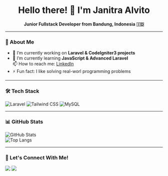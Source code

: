 <!--
**Emervi/Emervi** is a ✨ _special_ ✨ repository because its `README.md` (this file) appears on your GitHub profile.

Here are some ideas to get you started:

- 🔭 I’m currently working on ...
- 🌱 I’m currently learning ...
- 👯 I’m looking to collaborate on ...
- 🤔 I’m looking for help with ...
- 💬 Ask me about ...
- 📫 How to reach me: ...
- 😄 Pronouns: ...
- ⚡ Fun fact: ...
-->

<h1 align="center">Hello there! 👋 I'm Janitra Alvito</h1>
<p align="center">
  <b>Junior Fullstack Developer from Bandung, Indonesia 🇮🇩</b>
</p>

---

### 🚀 About Me  
- 🔭 I’m currently working on **Laravel & CodeIgniter3 projects**  
- 🌱 I’m currently learning **JavaScript & Advanced Laravel**  
📫 How to reach me: [LinkedIn](www.linkedin.com/in/janitra-alvito-zahir-a3bb1b331)<!-- | [Portfolio](https://yourportfolio.com)-->
- ⚡ Fun fact: I like solving real-worl programming problems  

---

### 🛠 Tech Stack  
![Laravel](https://img.shields.io/badge/Laravel-%23FF2D20.svg?style=flat&logo=laravel&logoColor=white)
![Tailwind CSS](https://img.shields.io/badge/TailwindCSS-%2338B2AC.svg?style=flat-square&logo=tailwind-css&logoColor=white)
![MySQL](https://img.shields.io/badge/MySQL-%23005C84.svg?style=flat-square&logo=mysql&logoColor=white)

---

### 📊 GitHub Stats  
![GitHub Stats](https://github-readme-stats.vercel.app/api?username=Emervi&show_icons=true&theme=tokyonight)  
![Top Langs](https://github-readme-stats.vercel.app/api/top-langs/?username=Emervi&layout=compact&theme=dracula)

---

### 🤝 Let's Connect With Me!  
<p>
  <a href="www.linkedin.com/in/janitra-alvito-zahir-a3bb1b331"><img src="https://img.shields.io/badge/LinkedIn-0A66C2?style=for-the-badge&logo=linkedin&logoColor=white"/></a>
  <a href="mailto:janitraalvitozhr@gmail.com"><img src="https://img.shields.io/badge/Email-D14836?style=for-the-badge&logo=gmail&logoColor=white"/></a>
</p>

